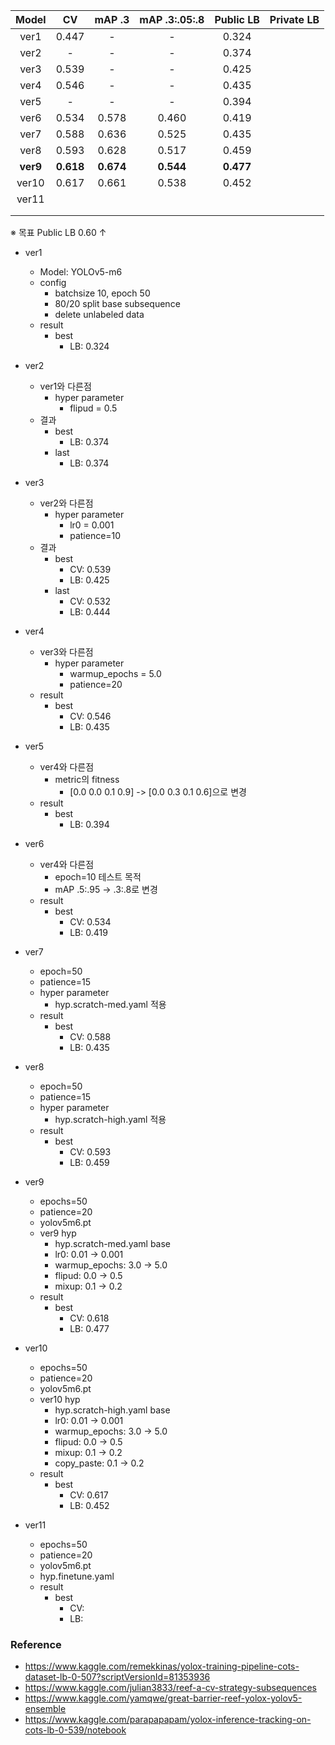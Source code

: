|  Model   |    CV     |  mAP .3   | mAP .3:.05:.8 | Public LB | Private LB |
| :------: | :-------: | :-------: | :-----------: | :-------: | :--------: |
|   ver1   |   0.447   |     -     |       -       |   0.324   |            |
|   ver2   |     -     |     -     |       -       |   0.374   |            |
|   ver3   |   0.539   |     -     |       -       |   0.425   |            |
|   ver4   |   0.546   |     -     |       -       |   0.435   |            |
|   ver5   |     -     |     -     |       -       |   0.394   |            |
|   ver6   |   0.534   |   0.578   |     0.460     |   0.419   |            |
|   ver7   |   0.588   |   0.636   |     0.525     |   0.435   |            |
|   ver8   |   0.593   |   0.628   |     0.517     |   0.459   |            |
| **ver9** | **0.618** | **0.674** |   **0.544**   | **0.477** |            |
|  ver10   |   0.617   |   0.661   |     0.538     |   0.452   |            |
|  ver11   |           |           |               |           |            |
|          |           |           |               |           |            |
|          |           |           |               |           |            |

※ 목표 Public LB 0.60 ↑



* ver1
  * Model: YOLOv5-m6
  * config
    * batchsize 10, epoch 50
    * 80/20 split base subsequence
    * delete unlabeled data
  * result
    * best
      * LB: 0.324



* ver2
  * ver1와 다른점
    * hyper parameter
      * flipud = 0.5
  * 결과
    * best
      * LB: 0.374
    * last
      * LB: 0.374



* ver3
  * ver2와 다른점
    * hyper parameter
      * lr0 = 0.001
      * patience=10
  * 결과
    * best
      * CV: 0.539
      * LB: 0.425
    * last
      * CV: 0.532
      * LB: 0.444



* ver4
  * ver3와 다른점
    * hyper parameter
      * warmup_epochs = 5.0
      * patience=20
  * result
    * best
      * CV: 0.546
      * LB: 0.435



* ver5
  * ver4와 다른점
    * metric의 fitness
      * [0.0 0.0 0.1 0.9] -> [0.0 0.3 0.1 0.6]으로 변경
  * result
    * best
      * LB: 0.394



* ver6
  * ver4와 다른점
    * epoch=10 테스트 목적
    * mAP .5:.95 -> .3:.8로 변경
  * result
    * best
      * CV: 0.534
      * LB: 0.419



* ver7
  * epoch=50
  * patience=15
  * hyper parameter
    * hyp.scratch-med.yaml 적용
  * result
    * best
      * CV: 0.588
      * LB: 0.435



* ver8
  * epoch=50
  * patience=15
  * hyper parameter
    * hyp.scratch-high.yaml 적용
  * result
    * best
      * CV: 0.593
      * LB: 0.459



* ver9
  * epochs=50
  * patience=20
  * yolov5m6.pt
  * ver9 hyp
    * hyp.scratch-med.yaml base
    * lr0: 0.01 -> 0.001
    * warmup_epochs: 3.0 -> 5.0
    * flipud: 0.0 -> 0.5
    * mixup: 0.1 -> 0.2
  * result
    * best
      * CV: 0.618
      * LB: 0.477



* ver10
  * epochs=50
  * patience=20
  * yolov5m6.pt
  * ver10 hyp
    * hyp.scratch-high.yaml base
    * lr0: 0.01 -> 0.001
    * warmup_epochs: 3.0 -> 5.0
    * flipud: 0.0 -> 0.5
    * mixup: 0.1 -> 0.2
    * copy_paste: 0.1 -> 0.2
  * result
    * best
      * CV: 0.617
      * LB: 0.452



* ver11
  * epochs=50
  * patience=20
  * yolov5m6.pt
  * hyp.finetune.yaml
  * result
    * best
      * CV:
      * LB:





### Reference

* https://www.kaggle.com/remekkinas/yolox-training-pipeline-cots-dataset-lb-0-507?scriptVersionId=81353936
* https://www.kaggle.com/julian3833/reef-a-cv-strategy-subsequences
* https://www.kaggle.com/yamqwe/great-barrier-reef-yolox-yolov5-ensemble
* https://www.kaggle.com/parapapapam/yolox-inference-tracking-on-cots-lb-0-539/notebook
